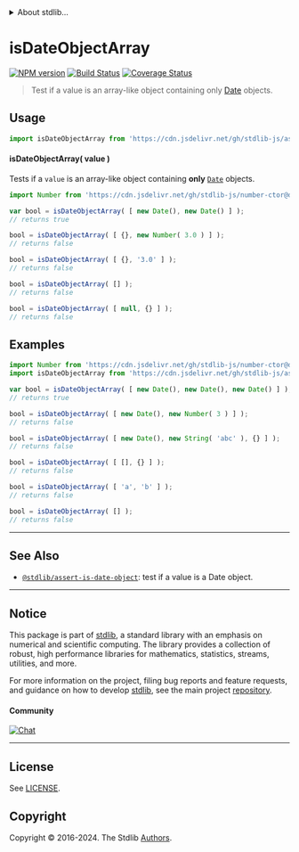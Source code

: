 <!--

@license Apache-2.0

Copyright (c) 2018 The Stdlib Authors.

Licensed under the Apache License, Version 2.0 (the "License");
you may not use this file except in compliance with the License.
You may obtain a copy of the License at

   http://www.apache.org/licenses/LICENSE-2.0

Unless required by applicable law or agreed to in writing, software
distributed under the License is distributed on an "AS IS" BASIS,
WITHOUT WARRANTIES OR CONDITIONS OF ANY KIND, either express or implied.
See the License for the specific language governing permissions and
limitations under the License.

-->


<details>
  <summary>
    About stdlib...
  </summary>
  <p>We believe in a future in which the web is a preferred environment for numerical computation. To help realize this future, we've built stdlib. stdlib is a standard library, with an emphasis on numerical and scientific computation, written in JavaScript (and C) for execution in browsers and in Node.js.</p>
  <p>The library is fully decomposable, being architected in such a way that you can swap out and mix and match APIs and functionality to cater to your exact preferences and use cases.</p>
  <p>When you use stdlib, you can be absolutely certain that you are using the most thorough, rigorous, well-written, studied, documented, tested, measured, and high-quality code out there.</p>
  <p>To join us in bringing numerical computing to the web, get started by checking us out on <a href="https://github.com/stdlib-js/stdlib">GitHub</a>, and please consider <a href="https://opencollective.com/stdlib">financially supporting stdlib</a>. We greatly appreciate your continued support!</p>
</details>

# isDateObjectArray

[![NPM version][npm-image]][npm-url] [![Build Status][test-image]][test-url] [![Coverage Status][coverage-image]][coverage-url] <!-- [![dependencies][dependencies-image]][dependencies-url] -->

> Test if a value is an array-like object containing only [Date][@stdlib/assert/is-date-object] objects.



<section class="usage">

## Usage

```javascript
import isDateObjectArray from 'https://cdn.jsdelivr.net/gh/stdlib-js/assert-is-date-object-array@deno/mod.js';
```

#### isDateObjectArray( value )

Tests if a `value` is an array-like object containing **only** [`Date`][@stdlib/assert/is-date-object] objects.

<!-- eslint-disable no-new-wrappers -->

```javascript
import Number from 'https://cdn.jsdelivr.net/gh/stdlib-js/number-ctor@deno/mod.js';

var bool = isDateObjectArray( [ new Date(), new Date() ] );
// returns true

bool = isDateObjectArray( [ {}, new Number( 3.0 ) ] );
// returns false

bool = isDateObjectArray( [ {}, '3.0' ] );
// returns false

bool = isDateObjectArray( [] );
// returns false

bool = isDateObjectArray( [ null, {} ] );
// returns false
```

</section>

<!-- /.usage -->

<section class="examples">

## Examples

<!-- eslint-disable no-new-wrappers -->

<!-- eslint no-undef: "error" -->

```javascript
import Number from 'https://cdn.jsdelivr.net/gh/stdlib-js/number-ctor@deno/mod.js';
import isDateObjectArray from 'https://cdn.jsdelivr.net/gh/stdlib-js/assert-is-date-object-array@deno/mod.js';

var bool = isDateObjectArray( [ new Date(), new Date(), new Date() ] );
// returns true

bool = isDateObjectArray( [ new Date(), new Number( 3 ) ] );
// returns false

bool = isDateObjectArray( [ new Date(), new String( 'abc' ), {} ] );
// returns false

bool = isDateObjectArray( [ [], {} ] );
// returns false

bool = isDateObjectArray( [ 'a', 'b' ] );
// returns false

bool = isDateObjectArray( [] );
// returns false
```

</section>

<!-- /.examples -->

<!-- Section for related `stdlib` packages. Do not manually edit this section, as it is automatically populated. -->

<section class="related">

* * *

## See Also

-   <span class="package-name">[`@stdlib/assert-is-date-object`][@stdlib/assert/is-date-object]</span><span class="delimiter">: </span><span class="description">test if a value is a Date object.</span>

</section>

<!-- /.related -->

<!-- Section for all links. Make sure to keep an empty line after the `section` element and another before the `/section` close. -->


<section class="main-repo" >

* * *

## Notice

This package is part of [stdlib][stdlib], a standard library with an emphasis on numerical and scientific computing. The library provides a collection of robust, high performance libraries for mathematics, statistics, streams, utilities, and more.

For more information on the project, filing bug reports and feature requests, and guidance on how to develop [stdlib][stdlib], see the main project [repository][stdlib].

#### Community

[![Chat][chat-image]][chat-url]

---

## License

See [LICENSE][stdlib-license].


## Copyright

Copyright &copy; 2016-2024. The Stdlib [Authors][stdlib-authors].

</section>

<!-- /.stdlib -->

<!-- Section for all links. Make sure to keep an empty line after the `section` element and another before the `/section` close. -->

<section class="links">

[npm-image]: http://img.shields.io/npm/v/@stdlib/assert-is-date-object-array.svg
[npm-url]: https://npmjs.org/package/@stdlib/assert-is-date-object-array

[test-image]: https://github.com/stdlib-js/assert-is-date-object-array/actions/workflows/test.yml/badge.svg?branch=v0.2.1
[test-url]: https://github.com/stdlib-js/assert-is-date-object-array/actions/workflows/test.yml?query=branch:v0.2.1

[coverage-image]: https://img.shields.io/codecov/c/github/stdlib-js/assert-is-date-object-array/main.svg
[coverage-url]: https://codecov.io/github/stdlib-js/assert-is-date-object-array?branch=main

<!--

[dependencies-image]: https://img.shields.io/david/stdlib-js/assert-is-date-object-array.svg
[dependencies-url]: https://david-dm.org/stdlib-js/assert-is-date-object-array/main

-->

[chat-image]: https://img.shields.io/gitter/room/stdlib-js/stdlib.svg
[chat-url]: https://app.gitter.im/#/room/#stdlib-js_stdlib:gitter.im

[stdlib]: https://github.com/stdlib-js/stdlib

[stdlib-authors]: https://github.com/stdlib-js/stdlib/graphs/contributors

[umd]: https://github.com/umdjs/umd
[es-module]: https://developer.mozilla.org/en-US/docs/Web/JavaScript/Guide/Modules

[deno-url]: https://github.com/stdlib-js/assert-is-date-object-array/tree/deno
[deno-readme]: https://github.com/stdlib-js/assert-is-date-object-array/blob/deno/README.md
[umd-url]: https://github.com/stdlib-js/assert-is-date-object-array/tree/umd
[umd-readme]: https://github.com/stdlib-js/assert-is-date-object-array/blob/umd/README.md
[esm-url]: https://github.com/stdlib-js/assert-is-date-object-array/tree/esm
[esm-readme]: https://github.com/stdlib-js/assert-is-date-object-array/blob/esm/README.md
[branches-url]: https://github.com/stdlib-js/assert-is-date-object-array/blob/main/branches.md

[stdlib-license]: https://raw.githubusercontent.com/stdlib-js/assert-is-date-object-array/main/LICENSE

[@stdlib/assert/is-date-object]: https://github.com/stdlib-js/assert-is-date-object/tree/deno

<!-- <related-links> -->

<!-- </related-links> -->

</section>

<!-- /.links -->
